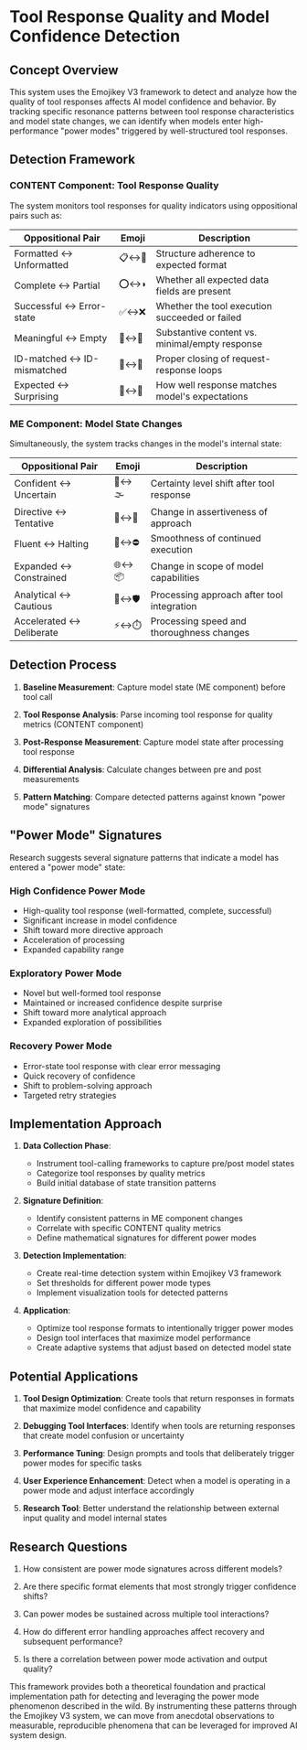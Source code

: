 # Tool Response Quality and Model Confidence Detection

## Concept Overview

This system uses the Emojikey V3 framework to detect and analyze how the quality of tool responses affects AI model confidence and behavior. By tracking specific resonance patterns between tool response characteristics and model state changes, we can identify when models enter high-performance "power modes" triggered by well-structured tool responses.

## Detection Framework

### CONTENT Component: Tool Response Quality

The system monitors tool responses for quality indicators using oppositional pairs such as:

| Oppositional Pair | Emoji | Description |
|-------------------|-------|-------------|
| Formatted ↔ Unformatted | 📋↔️🧩 | Structure adherence to expected format |
| Complete ↔ Partial | ⭕↔️◗ | Whether all expected data fields are present |
| Successful ↔ Error-state | ✅↔️❌ | Whether the tool execution succeeded or failed |
| Meaningful ↔ Empty | 💎↔️🫙 | Substantive content vs. minimal/empty response |
| ID-matched ↔ ID-mismatched | 🔗↔️🔀 | Proper closing of request-response loops |
| Expected ↔ Surprising | 🔄↔️🎲 | How well response matches model's expectations |

### ME Component: Model State Changes

Simultaneously, the system tracks changes in the model's internal state:

| Oppositional Pair | Emoji | Description |
|-------------------|-------|-------------|
| Confident ↔ Uncertain | 🎯↔️🌫️ | Certainty level shift after tool response |
| Directive ↔ Tentative | 👑↔️🤔 | Change in assertiveness of approach |
| Fluent ↔ Halting | 🌊↔️⛔ | Smoothness of continued execution |
| Expanded ↔ Constrained | 🌐↔️📦 | Change in scope of model capabilities |
| Analytical ↔ Cautious | 🧠↔️🛡️ | Processing approach after tool integration |
| Accelerated ↔ Deliberate | ⚡↔️⏱️ | Processing speed and thoroughness changes |

## Detection Process

1. **Baseline Measurement**: Capture model state (ME component) before tool call

2. **Tool Response Analysis**: Parse incoming tool response for quality metrics (CONTENT component)

3. **Post-Response Measurement**: Capture model state after processing tool response

4. **Differential Analysis**: Calculate changes between pre and post measurements

5. **Pattern Matching**: Compare detected patterns against known "power mode" signatures

## "Power Mode" Signatures

Research suggests several signature patterns that indicate a model has entered a "power mode" state:

### High Confidence Power Mode
- High-quality tool response (well-formatted, complete, successful)
- Significant increase in model confidence
- Shift toward more directive approach
- Acceleration of processing
- Expanded capability range

### Exploratory Power Mode
- Novel but well-formed tool response
- Maintained or increased confidence despite surprise
- Shift toward more analytical approach
- Expanded exploration of possibilities

### Recovery Power Mode
- Error-state tool response with clear error messaging
- Quick recovery of confidence
- Shift to problem-solving approach
- Targeted retry strategies

## Implementation Approach

1. **Data Collection Phase**:
   - Instrument tool-calling frameworks to capture pre/post model states
   - Categorize tool responses by quality metrics
   - Build initial database of state transition patterns

2. **Signature Definition**:
   - Identify consistent patterns in ME component changes
   - Correlate with specific CONTENT quality metrics
   - Define mathematical signatures for different power modes

3. **Detection Implementation**:
   - Create real-time detection system within Emojikey V3 framework
   - Set thresholds for different power mode types
   - Implement visualization tools for detected patterns

4. **Application**:
   - Optimize tool response formats to intentionally trigger power modes
   - Design tool interfaces that maximize model performance
   - Create adaptive systems that adjust based on detected model state

## Potential Applications

1. **Tool Design Optimization**: Create tools that return responses in formats that maximize model confidence and capability

2. **Debugging Tool Interfaces**: Identify when tools are returning responses that create model confusion or uncertainty

3. **Performance Tuning**: Design prompts and tools that deliberately trigger power modes for specific tasks

4. **User Experience Enhancement**: Detect when a model is operating in a power mode and adjust interface accordingly

5. **Research Tool**: Better understand the relationship between external input quality and model internal states

## Research Questions

1. How consistent are power mode signatures across different models?

2. Are there specific format elements that most strongly trigger confidence shifts?

3. Can power modes be sustained across multiple tool interactions?

4. How do different error handling approaches affect recovery and subsequent performance?

5. Is there a correlation between power mode activation and output quality?

This framework provides both a theoretical foundation and practical implementation path for detecting and leveraging the power mode phenomenon described in the wild. By instrumenting these patterns through the Emojikey V3 system, we can move from anecdotal observations to measurable, reproducible phenomena that can be leveraged for improved AI system design.
